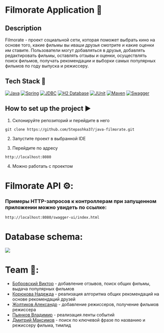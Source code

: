 # Filmorate Application 🎥

## Description
Filmorate - проект социальной сети, которая поможет выбрать кино на основе того, какие фильмы вы иваши друзья смотрите и какие оценки им ставите. Пользователи могут добавляться в друзья, добавлять редактировать фильмы, оставлять отзывы и оценки, осуществлять поиск фильмов, получать рекомендации и выборки самых популярных фильмов по году выпуска и режиссеру.

## Tech Stack 🔧
[![Java](https://img.shields.io/badge/Java%2011-ED8B00?style=for-the-badge&logo=openjdk&logoColor=white)](https://www.oracle.com/java/) [![Spring](https://img.shields.io/badge/Spring%20Boot%202.7.9-6DB33F?style=for-the-badge&logo=spring&logoColor=white)](https://spring.io/projects/spring-framework) [![JDBC](https://img.shields.io/badge/JDBC-FF5733?style=for-the-badge&logo=JUnit&logoColor=white)](https://docs.oracle.com/javase/tutorial/jdbc/overview/index.html) [![H2 Database](https://img.shields.io/badge/H2-0000FF?style=for-the-badge&logo=H2&logoColor=white)](https://www.h2database.com/html/main.html) [![JUnit](https://img.shields.io/badge/JUnit%205-9F2B68?style=for-the-badge&logo=JUnit&logoColor=white)](https://junit.org/junit5/docs/current/user-guide/)
[![Maven](https://img.shields.io/badge/Maven-00008B?style=for-the-badge&logo=Maven&logoColor=white)](https://maven.apache.org/) [![Swagger](https://img.shields.io/badge/Swagger-006400?style=for-the-badge&logo=Maven&logoColor=white)](https://swagger.io/)

## How to set up the project ▶

1) Склонируйте репозиторий и перейдите в него
```
git clone https://github.com/Stepashka37/java-filmorate.git
```
2) Запустите проект в выбранной IDE

3) Перейдите по адресу
```
http://localhost:8080
```
4) Можно работать с проектом


# Filmorate API ⚙️:
### Примеры HTTP-запросов к контроллерам при запущенном приложении можно увидеть по ссылке:
```
http://localhost:8080/swagger-ui/index.html
```


# Database schema:
![](https://github.com/Stepashka37/java-filmorate/blob/main/DB%20scheme.jpg?raw=true)


# Team 🎯:

- [Бобровский Виктор](https://github.com/VictorBobrovskiy) - добавление отзывов, поиск общих фильмы, выдача популярных фильмов
- [Корюкова Надежда](https://github.com/Salaia) - реализация алгоритма общих рекомендаций на основе рекомендаций друзей
- [Жолтиков Александр](https://github.com/Zholtikov-A) - добавление режиссеров, получение фильмов режиссера
- [Пьянков Владимир](https://github.com/Antroverden) - реализация ленты событий
- [Дмитрий Максимов](https://github.com/Stepashka37) - поиск по ключевой фразе по названию и режиссеру фильма, тимлид

